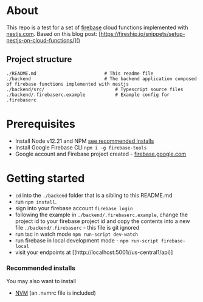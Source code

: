 # About
This repo is a  test for a set of [firebase](https://firebase.google.com/) cloud functions implemented with [nestjs.com](https://nestjs.com/). 
Based on this blog post: [https://fireship.io/snippets/setup-nestjs-on-cloud-functions/]()

## Project structure
    ./README.md                         # This readme file
    ./backend                           # The backend application composed of firebase functions implemented with nestjs
    ./backend/src/                          # Typescript source files
    ./backend/.firebaserc.example           # Example config for .firebaserc

# Prerequisites
- Install Node v12.21 and NPM [see recommended installs](#recommended-installs)
- Install Google Firebase CLI `npm i -g firebase-tools`
- Google account and Firebase project created - [firebase.google.com](https://firebase.google.com/)

# Getting started
- `cd` into the `./backend` folder that is a sibling to this README.md
- run `npm install`.
- sign into your firebase account `firebase login`
- following the example in `./backend/.firebaserc.example`, change the project id to your firebase project id and copy the contents into a new file `./backend/.firebaserc` - this file is git ignored
- run tsc in watch mode `npm run-script dev-watch`
- run firebase in local development mode - `npm run-script firebase-local`
- visit your endpoints at [(http://localhost:5001/<your project id>/us-central1/api)]

### Recommended installs
You may also want to install
- [NVM](https://github.com/nvm-sh/nvm) (an .nvmrc file is included)
